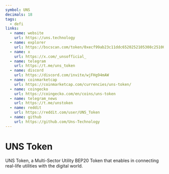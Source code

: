 ```yaml
---
symbol: UNS
decimals: 18
tags:
  - defi
links:
  - name: website
    url: https://uns.technology
  - name: explorer
    url: https://bscscan.com/token/0xecf99ab23c11ddc6520252105308c251001aefbb
  - name: x
    url: https://x.com/_unsofficial_
  - name: telegram
    url: https://t.me/uns_token
  - name: discord
    url: https://discord.com/invite/wjFHg94mAW
  - name: coinmarketcap
    url: https://coinmarketcap.com/currencies/uns-token/
  - name: coingecko
    url: https://coingecko.com/en/coins/uns-token
  - name: telegram_news
    url: https://t.me/unstoken
  - name: reddit
    url: https://reddit.com/user/UNS_Token
  - name: github
    url: https://github.com/Uns-Technology
---
```


# UNS Token

UNS Token, a Multi-Sector Utility BEP20 Token that enables in connecting real-life utilities with the digital world.
